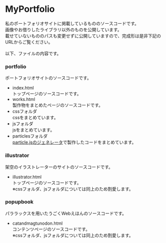 # MyPortfolio
私のポートフォリオサイトに掲載しているもののソースコードです。<br>
画像やお借りしたライブラリ以外のものを公開しています。<br>
載せていないもののパスも変更せずに公開していますので、完成形は是非下記のURLからご覧ください。<br>
<br>
以下、ファイルの内容です。
<br>  

### portfolio
ポートフォリオサイトのソースコードです。<br>
* index.html<br>
  トップページのソースコードです。 <br>
* works.html<br>
  製作物をまとめたページのソースコードです。<br>
* cssフォルダ<br>
  cssをまとめています。<br>
* jsフォルダ<br>
  jsをまとめています。<br>
* particlesフォルダ<br>
  [particle.jsのジェネレータ](https://vincentgarreau.com/particles.js/ "particle.js")で製作したコードをまとめています。<br>

### illustrator
架空のイラストレーターのサイトのソースコードです。<br>
* illustrator.html<br>
  トップページのソースコードです。<br>
※cssフォルダ、jsフォルダについては同上のため割愛します。<br>

### popupbook
パララックスを用いたうごくWebえほんのソースコードです。<br>
* catandmagtunodon.html<br>
  コンテンツページのソースコードです。<br>
※cssフォルダ、jsフォルダについては同上のため割愛します。<br>
